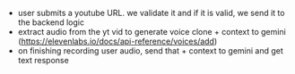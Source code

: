 - user submits a youtube URL. we validate it and if it is valid, we send it to the backend logic
- extract audio from the yt vid to generate voice clone + context to gemini (https://elevenlabs.io/docs/api-reference/voices/add)
- on finishing recording user audio, send that + context to gemini and get text response
